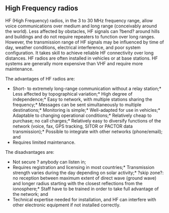[Title]: # (High Frequency radios)
[Difficulty]: # (Beginner)
[Order]: # (7)

## High Frequency radios

HF (High Frequency) radios, in the 3 to 30 MHz frequency range, allow voice communications over medium and long range (conceivably around the world). Less affected by obstacles, HF signals can ?bend? around hills and buildings and do not require repeaters to function over long ranges. However, the transmission range of HF signals may be influenced by time of day, weather conditions, electrical interference, and poor system configuration. It takes skill to achieve reliable HF connectivity over long distances. HF radios are often installed in vehicles or at base stations. HF systems are generally more expensive than VHF and require more maintenance. 

The advantages of HF radios are: 

*   Short- to extremely long-range communication without a relay station;*   Less affected by topographical variation;*   High degree of independence;*   Easy to network, with multiple stations sharing the frequency;*   Messages can be sent simultaneously to multiple destinations;*   Monitoring is simple;*   Well-adapted for use in vehicles;*   Adaptable to changing operational conditions;*   Relatively cheap to purchase; no call charges;*   Relatively easy to diversify functions of the network (voice, fax, GPS tracking, SITOR or PACTOR data transmission);*   Possible to integrate with other networks (phone/email); and
*   Requires limited maintenance.

The disadvantages are: 

*   Not secure ? anybody can listen in;
*   Requires registration and licensing in most countries;*   Transmission strength varies during the day depending on solar activity;*   ?skip zone?: no reception between maximum extent of direct wave (ground wave)  and  longer  radius  starting  with  the  closest  reflections  from  the ionosphere;*   Staff have to be trained in order to take full advantage of the network; and
*   Technical expertise needed for installation, and HF can interfere with other electronic equipment if not installed correctly.